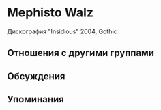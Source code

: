 # Mephisto Walz

Дискография
"Insidious" 2004, Gothic

## Отношения с другими группами


## Обсуждения


## Упоминания

